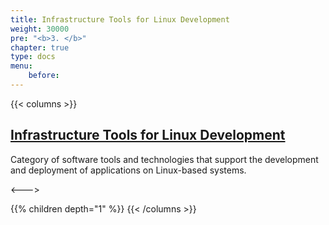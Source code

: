 ```yaml
---
title: Infrastructure Tools for Linux Development
weight: 30000
pre: "<b>3. </b>"
chapter: true
type: docs
menu:
    before:
---
```


{{< columns >}}
## <u> Infrastructure Tools for Linux Development </u>
Category of software tools and technologies that support the development and deployment of applications on Linux-based systems.

<--->

{{% children depth="1"  %}}
{{< /columns >}}